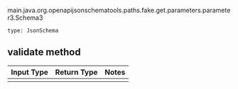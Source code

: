 main.java.org.openapijsonschematools.paths.fake.get.parameters.parameter3.Schema3
```
type: JsonSchema
```

## validate method
Input Type | Return Type | Notes
------------ | ------------- | -------------
 |  |
